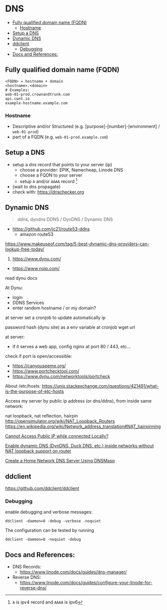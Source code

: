 # DNS

<!-- toc -->

- [Fully qualified domain name (FQDN)](#fully-qualified-domain-name-fqdn)
  - [Hostname](#hostname)
- [Setup a DNS](#setup-a-dns)
- [Dynamic DNS](#dynamic-dns)
- [ddclient](#ddclient)
  - [Debugging](#debugging)
- [Docs and References:](#docs-and-references)

<!-- tocstop -->

## Fully qualified domain name (FQDN)

```
<FQDN> = hostname + domain
<hostname>.<domain>
# Examples:
web-01-prod.crownandtrunk.com
api.cwnt.io
example-hostname.example.com
```

### Hostname

- Descriptive and/or Structured (e.g. [purpose]-[number]-[environment] / `web-01-prod`)
- part of a FQDN (e.g. `web-01-prod.example.com`)

## Setup a DNS

- setup a dns record that points to your server (ip)
  - choose a provider: EPIK, Namecheap, Linode DNS
  - choose a FQDN to your server
  - setup `A` and/or `AAAA` record [^2]
- (wait to dns propagate)
- check with: https://dnschecker.org

## Dynamic DNS
> ddns, dyndns
> DDNS / DynDNS / Dynamic DNS

- https://github.com/jc21/route53-ddns
  - amazon route53

https://www.makeuseof.com/tag/5-best-dynamic-dns-providers-can-lookup-free-today/

1. https://www.dynu.com/
- https://www.noip.com/

read dynu docs

At Dynu:

- login
- DDNS Services
- enter random hostname / or my domain?

at server set a cronjob to update automatically ip

password hash (dynu site) as a env variable at cronjob wget url

at server:
- if it serves a web app, config nginx at port 80 / 443, etc...


check if port is open/accessible:
- https://canyouseeme.org/
- https://www.portchecktool.com/
- https://www.dynu.com/networktools/portcheck

About /etc/hosts: https://unix.stackexchange.com/questions/421491/what-is-the-purpose-of-etc-hosts

Access my server by public ip address (or dns/ddns), from inside same network:

nat loopback, nat reflection, hairpin
http://opensimulator.org/wiki/NAT_Loopback_Routers
https://en.wikipedia.org/wiki/Network_address_translation#NAT_hairpinning

[Cannot Access Public IP while connected Locally?](https://community.spiceworks.com/topic/2240145-cannot-access-public-ip-while-connected-locally)

[Enable dynamic DNS (DynDNS, Duck DNS, etc.) inside networks without NAT loopback support on router](https://chester.me/archives/2019/08/a-fix-for-domestic-dynamic-dns-inside-network/)


[Create a Home Network DNS Server Using DNSMasq](https://stevessmarthomeguide.com/home-network-dns-dnsmasq/)

## ddclient

https://github.com/ddclient/ddclient

### Debugging

enable debugging and verbose messages:

```
ddclient -daemon=0 -debug -verbose -noquiet
```

The configuration can be tested by running

```
ddclient -daemon=0 -noquiet -debug
```

## Docs and References:

- DNS Records:
  - https://www.linode.com/docs/guides/dns-manager/
- Reverse DNS:
  - https://www.linode.com/docs/guides/configure-your-linode-for-reverse-dns/

[^2]: `A` is ipv4 record and `AAAA` is ipv6


